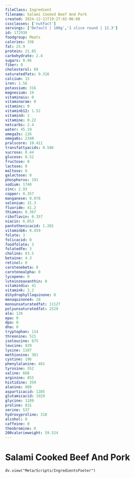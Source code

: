 ```yaml
---
fileClass: Ingredient
filename: Salami Cooked Beef And Pork
created: 2024-12-21T19:27:02-06:00
cssclasses: ['nutFact']
servings: ['Default | 100g','1 slice round | 12.3']
id: 172936
foodgroup: Meats
calories: 336
fat: 25.9
protein: 21.85
carbohydrate: 2.4
sugars: 0.96
fiber: 0
cholesterol: 89
saturatedfats: 9.316
calcium: 15
iron: 1.56
potassium: 316
magnesium: 19
vitaminaiu: 0
vitaminarae: 0
vitaminc: 0
vitaminb12: 1.52
vitamind: 1
vitamine: 0.22
netcarbs: 2.4
water: 45.19
omega3s: 126
omega6s: 2340
pralscore: 10.411
transfattyacids: 0.586
sucrose: 0.44
glucose: 0.52
fructose: 0
lactose: 0
maltose: 0
galactose: 0
phosphorus: 191
sodium: 1740
zinc: 2.93
copper: 0.357
manganese: 0.978
selenium: 31.3
fluoride: 41.2
thiamin: 0.367
riboflavin: 0.357
niacin: 6.053
pantothenicacid: 1.201
vitaminb6: 0.459
folate: 3
folicacid: 0
foodfolate: 3
folatedfe: 3
choline: 93.5
betaine: 4.3
retinol: 0
carotenebeta: 0
carotenealpha: 0
lycopene: 0
luteinzeaxanthin: 0
vitamindiu: 41
vitamink: 3.2
dihydrophylloquinone: 0
menaquinone4: 28
monounsaturatedfat: 11127
polyunsaturatedfat: 2529
ala: 126
epa: 0
dpa: 0
dha: 0
tryptophan: 114
threonine: 521
isoleucine: 675
leucine: 929
lysine: 1107
methionine: 301
cystine: 196
phenylalanine: 481
tyrosine: 552
valine: 668
arginine: 855
histidine: 359
alanine: 880
asparticacid: 1285
glutamicacid: 1929
glycine: 1189
proline: 831
serine: 537
hydroxyproline: 318
alcohol: 0
caffeine: 0
theobromine: 0
200calorieweight: 59.524
---
```


# Salami Cooked Beef And Pork

```dataviewjs
dv.view("Meta/Scripts/IngredientsFooter")
```